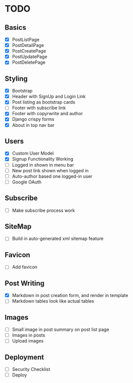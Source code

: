 # TODO

## Basics
- [x] PostListPage
- [x] PostDetailPage
- [x] PostCreatePage
- [x] PostUpdatePage
- [x] PostDeletePage

## Styling
- [x] Bootstrap
- [x] Header with SignUp and Login Link
- [x] Post listing as bootstrap cards
- [ ] Footer with subscribe link
- [x] Footer with copyrwrite and author
- [x] Django crispy forms
- [x] About in top nav bar

## Users
- [x] Custom User Model
- [x] Signup Functionality Working
- [ ] Logged in shown in menu bar
- [ ] New post link shown when logged in
- [ ] Auto-author based one logged-in user
- [ ] Google OAuth

## Subscribe
- [ ] Make subscribe process work

## SiteMap
- [ ] Build in auto-generated xml sitemap feature

## Favicon
- [ ] Add favicon

## Post Writing
- [x] Markdown in post creation form, and render in template
- [ ] Markdown tables look like actual tables

## Images
- [ ] Small image in post summary on post list page
- [ ] Images in posts
- [ ] Upload images

## Deployment
- [ ] Security Checklist
- [ ] Deploy
